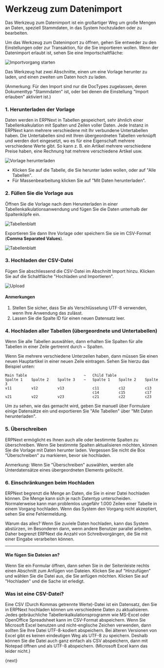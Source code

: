 <!-- add-breadcrumbs -->
# Werkzeug zum Datenimport


Das Werkzeug zum Datenimport ist ein großartiger Weg um große Mengen an Daten, speziell Stammdaten, in das System hochzuladen oder zu bearbeiten.

Um das Werkzeug zum Datenimport zu öffnen, gehen Sie entweder zu den Einstellungen oder zur Transaktion, für die Sie importieren wollen. Wenn der Datenimport erlaubt ist, sehen Sie eine Importschaltfläche:

<img alt="Importvorgang starten" class="screenshot" src="{{docs_base_url}}/v13/assets/img/setup/data-import/data-import-1.png">

Das Werkzeug hat zwei Abschnitte, einen um eine Vorlage herunter zu laden, und einen zweiten um Daten hoch zu laden.

(Anmerkung: Für den Import sind nur die DocTypes zugelassen, deren Dokumenttyp "Stammdaten" ist, oder bei denen die Einstellung "Import erlauben" aktiviert ist.)

### 1. Herunterladen der Vorlage

Daten werden in ERPNext in Tabellen gespeichert, sehr ähnlich einer Tabellenkalkulation mit Spalten und Zeilen voller Daten. Jede Instanz in ERPNext kann mehrere verschiedene mit Ihr verbundene Untertabellen haben. Die Untertabellen sind mit Ihren übergeordneten Tabellen verknüpft und werden dort eingesetzt, wo es für eine Eigenschaft mehrere verschiedene Werte gibt. So kann z. B. ein Artikel mehrere verschiedene Preise haben, eine Rechnung hat mehrere verschiedene Artikel usw.

<img alt="Vorlage herunterladen" class="screenshot" src="{{docs_base_url}}/v13/assets/img/setup/data-import/data-import-2.png">

* Klicken Sie auf die Tabelle, die Sie herunter laden wollen, oder auf "Alle Tabellen".
* Für Massenbearbeitung klicken Sie auf "Mit Daten herunterladen".

### 2. Füllen Sie die Vorlage aus

Öffnen Sie die Vorlage nach dem Herunterladen in einer Tabellenkalkulationsanwendung und fügen Sie die Daten unterhalb der Spaltenköpfe ein.

![Tabellenblatt](/docs/v13/assets/old_images/erpnext/import-3.png)

Exportieren Sie dann Ihre Vorlage oder speichern Sie sie im CSV-Format (**Comma Separated Values**).

![Tabellenblatt](/docs/v13/assets/old_images/erpnext/import-4.png)

### 3. Hochladen der CSV-Datei

Fügen Sie abschliessend die CSV-Datei im Abschnitt Import hinzu. Klicken Sie auf die Schaltfläche "Hochladen und Importieren".

<img alt="Upload" class="screenshot" src="{{docs_base_url}}/v13/assets/img/setup/data-import/data-import-3.png">

#### Anmerkungen

1. Stellen Sie sicher, dass Sie als Verschlüsselung UTF-8 verwenden, wenn Ihre Anwendung das zulässt.
2. Lassen Sie die Spalte ID für einen neuen Datensatz leer.

### 4. Hochladen aller Tabellen (übergeordnete und Untertabellen)

Wenn Sie alle Tabellen auswählen, dann erhalten Sie Spalten für alle Tabellen in einer Zeile gertrennt durch ~ Spalten.

Wenn Sie mehrere verschiedene Unterzeilen haben, dann müssen Sie einen neuen Hauptartikel in einer neuen Zeile eintragen. Sehen Sie hierzu das Beispiel unten:


    Main Table                          ~   Child Table
    Spalte 1    Spalte 2    Spalte 3    ~   Spalte 1    Spalte 2    Spalte 3
    v11         v12         v13             c11         c12         c13
                                            c14         c15         c17
    v21         v22         v23             c21         c22         c23


Um zu sehen, wie das gemacht wird, geben Sie manuell über Formulare einige Datensätze ein und exportieren Sie "Alle Tabellen" über "Mit Daten herunterladen".

### 5. Überschreiben

ERPNext ermöglicht es Ihnen auch alle oder bestimmte Spalten zu überschreiben. Wenn Sie bestimmte Spalten aktualisieren möchten, können Sie die Vorlage mit Daten herunter laden. Vergessen Sie nicht die Box "Überschreiben" zu markieren, bevor sie hochladen.

Anmerkung: Wenn Sie "Überschreiben" auswählen, werden alle Unterdatensätze eines übergeordneten Elements gelöscht.

### 6. Einschränkungen beim Hochladen

ERPNext begrenzt die Menge an Daten, die Sie in einer Datei hochladen können. Die Menge kann sich je nach Datentyp unterscheiden. Normalerweise kann man problemlos ungefähr 1.000 Zeilen einer Tabelle in einem Vorgang hochladen. Wenn das System den Vorgang nicht akzeptiert, sehen Sie eine Fehlermeldung.

Warum das alles? Wenn Sie zuviele Daten hochladen, kann das System abstürzen, im Besonderen dann, wenn andere Benutzer parallel arbeiten. Daher begrenzt ERPNext die Anzahl von Schreibvorgängen, die Sie mit einer Eingabe verarbeiten können.

---

#### Wie fügen Sie Dateien an?

Wenn Sie ein Formular öffnen, dann sehen Sie in der Seitenleiste rechts einen Abschnitt zum Anfügen von Dateien. Klicken Sie auf "Hinzufügen" und wählen Sie die Datei aus, die Sie anfügen möchten. Klicken Sie auf "Hochladen" und die Sache ist erledigt.

### Was ist eine CSV-Datei?
Eine CSV (Durch Kommas getrennte Werte)-Datei ist ein Datensatz, den Sie in ERPNext hochladen können um verschiedene Daten zu aktualisieren. Jedes gebräuchliche Tabellenkalkulationsprogramm wie MS-Excel oder OpenOffice Spreadsheet kann im CSV-Format abspeichern.
Wenn Sie Microsoft Excel benutzen und nicht-englische Zeichen verwenden, dann sollten Sie Ihre Datei UTF-8-kodiert abspeichern. Bei älteren Versionen von Excel gibt es keinen eindeutigen Weg als UTF-8 zu speichern. Deshalb können Sie die Datei auch ganz einfach als CSV abspeichern, dann mit Notepad öffnen und als UTF-8 abspeichern. (Microsoft Excel kann das leider nicht.)

{next}
